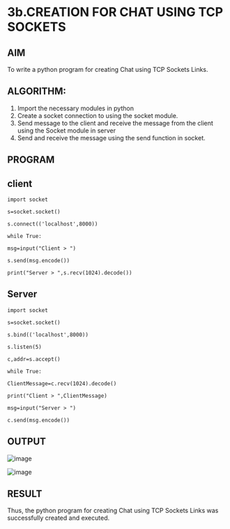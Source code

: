 # 3b.CREATION FOR CHAT USING TCP SOCKETS
## AIM
To write a python program for creating Chat using TCP Sockets Links.
## ALGORITHM:
1. Import the necessary modules in python
2. Create a socket connection to using the socket module.
3. Send message to the client and receive the message from the client using the Socket module in
 server
4. Send and receive the message using the send function in socket.
## PROGRAM
## client
```
import socket

s=socket.socket()

s.connect(('localhost',8000))

while True:

msg=input("Client > ") 

s.send(msg.encode()) 

print("Server > ",s.recv(1024).decode())
```

## Server
```
import socket

s=socket.socket()

s.bind(('localhost',8000))

s.listen(5)

c,addr=s.accept()

while True:

ClientMessage=c.recv(1024).decode()

print("Client > ",ClientMessage)

msg=input("Server > ")

c.send(msg.encode())
```

## OUTPUT
![image](https://github.com/Yuvan291205/3b_CHAT_USING_TCP_SOCKETS/assets/138849170/5f5e1a79-10ac-4895-803a-26c8dbfeb8ce)

![image](https://github.com/Yuvan291205/3b_CHAT_USING_TCP_SOCKETS/assets/138849170/7557f07f-75c1-4ad5-9b61-0a537bd967d9)


## RESULT
Thus, the python program for creating Chat using TCP Sockets Links was successfully 
created and executed.
